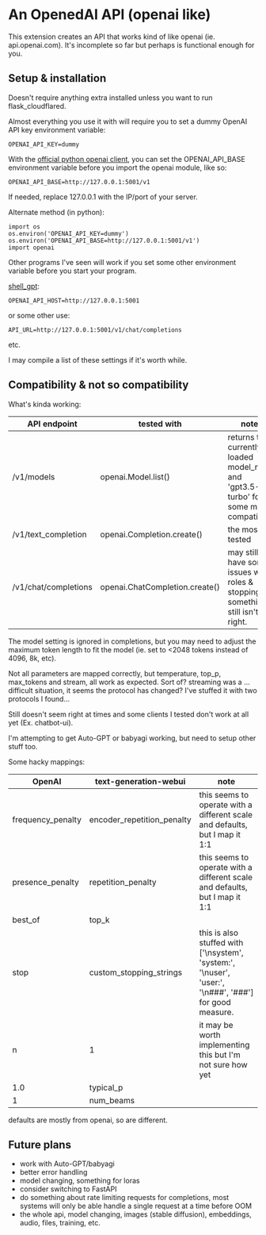 # An OpenedAI API (openai like)

This extension creates an API that works kind of like openai (ie. api.openai.com).
It's incomplete so far but perhaps is functional enough for you.

## Setup & installation 

Doesn't require anything extra installed unless you want to run flask_cloudflared.

Almost everything you use it with will require you to set a dummy OpenAI API key environment variable:

```
OPENAI_API_KEY=dummy
```

With the [official python openai client](https://github.com/openai/openai-python), you can set the OPENAI_API_BASE environment variable before you import the openai module, like so:

```
OPENAI_API_BASE=http://127.0.0.1:5001/v1
```

If needed, replace 127.0.0.1 with the IP/port of your server.

Alternate method (in python):

```
import os
os.environ('OPENAI_API_KEY=dummy')
os.environ('OPENAI_API_BASE=http://127.0.0.1:5001/v1')
import openai
```

Other programs I've seen will work if you set some other environment variable before you start your program.

[shell_gpt](https://github.com/TheR1D/shell_gpt):

```
OPENAI_API_HOST=http://127.0.0.1:5001
```

or some other use:

```
API_URL=http://127.0.0.1:5001/v1/chat/completions
```

etc.

I may compile a list of these settings if it's worth while.

## Compatibility & not so compatibility

What's kinda working:

| API endpoint | tested with | notes |
| --- | --- | --- |
| /v1/models | openai.Model.list() | returns the currently loaded model_name and 'gpt3.5-turbo' for some mock compatibility |
| /v1/text_completion | openai.Completion.create() | the most tested |
| /v1/chat/completions | openai.ChatCompletion.create() | may still have some issues with roles & stopping, something still isn't right. |

The model setting is ignored in completions, but you may need to adjust the maximum token length to fit the model (ie. set to <2048 tokens instead of 4096, 8k, etc).

Not all parameters are mapped correctly, but temperature, top_p, max_tokens and stream, all work as expected. Sort of? streaming was a ... difficult situation, it seems the protocol has changed? I've stuffed it with two protocols I found...

Still doesn't seem right at times and some clients I tested don't work at all yet (Ex. chatbot-ui).

I'm attempting to get Auto-GPT or babyagi working, but need to setup other stuff too.

Some hacky mappings:

| OpenAI | text-generation-webui | note |
| --- | --- | --- |
| frequency_penalty | encoder_repetition_penalty | this seems to operate with a different scale and defaults, but I map it 1:1 |
| presence_penalty | repetition_penalty | this seems to operate with a different scale and defaults, but I map it 1:1 |
| best_of | top_k | |
| stop | custom_stopping_strings | this is also stuffed with ['\nsystem', 'system:', '\nuser', 'user:', '\n###', '###'] for good measure. |
| n | 1 | it may be worth implementing this but I'm not sure how yet |
| 1.0 | typical_p | |
| 1 | num_beams | |

defaults are mostly from openai, so are different.

## Future plans

* work with Auto-GPT/babyagi
* better error handling
* model changing, something for loras
* consider switching to FastAPI
* do something about rate limiting requests for completions, most systems will only be able handle a single request at a time before OOM
* the whole api, model changing, images (stable diffusion), embeddings, audio, files, training, etc.